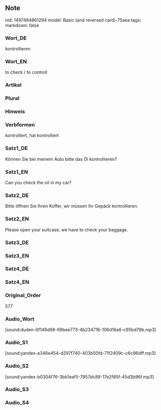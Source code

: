 ## Note
nid: 1497484861294
model: Basic (and reversed card)-75aea
tags: 
markdown: false

### Wort_DE
kontrollieren

### Wort_EN
to check / to controll

### Artikel


### Plural


### Hinweis


### Verbformen
kontrolliert, hat kontrolliert

### Satz1_DE
Können Sie bei meinem Auto bitte das Öl kontrollieren?

### Satz1_EN
Can you check the oil in my car?

### Satz2_DE
Bitte öffnen Sie Ihren Koffer, wir müssen Ihr Gepäck kontrollieren.

### Satz2_EN
Please open your suitcase, we have to check your baggage.

### Satz3_DE


### Satz3_EN


### Satz4_DE


### Satz4_EN


### Original_Order
577

### Audio_Wort
[sound:duden-0f149d98-69bee773-4b234716-106d16a6-c95bd79b.mp3]

### Audio_S1
[sound:yandex-a346e454-d297f740-403b50fd-71f2409c-c6c96dff.mp3]

### Audio_S2
[sound:yandex-b0304f76-3bb1eaf5-7957dc88-17e2f85f-45d3b96f.mp3]

### Audio_S3


### Audio_S4

